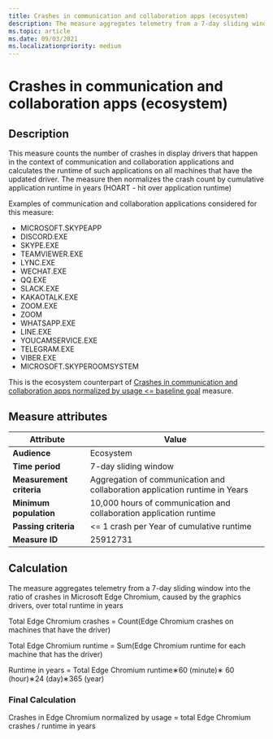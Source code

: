 ```yaml
---
title: Crashes in communication and collaboration apps (ecosystem)
description: The measure aggregates telemetry from a 7-day sliding window a ratio of crashes in communication and collaboration applications, caused by the graphics drivers, over total runtime in years (Ecosystem)
ms.topic: article
ms.date: 09/03/2021
ms.localizationpriority: medium
---
```


# Crashes in communication and collaboration apps (ecosystem)

## Description

This measure counts the number of crashes in display drivers that happen in the context of communication and collaboration applications and calculates the runtime of such applications on all machines that have the updated driver. The measure then normalizes the crash count by cumulative application runtime in years (HOART - hit over application runtime)

Examples of communication and collaboration applications considered for this measure:

* MICROSOFT.SKYPEAPP
* DISCORD.EXE
* SKYPE.EXE
* TEAMVIEWER.EXE
* LYNC.EXE
* WECHAT.EXE
* QQ.EXE
* SLACK.EXE
* KAKAOTALK.EXE
* ZOOM.EXE
* ZOOM
* WHATSAPP.EXE
* LINE.EXE
* YOUCAMSERVICE.EXE
* TELEGRAM.EXE
* VIBER.EXE
* MICROSOFT.SKYPEROOMSYSTEM

This is the ecosystem counterpart of [Crashes in communication and collaboration apps normalized by usage <= baseline goal](./graphics-user-mode-crashes-collaboration-standard.md) measure.

## Measure attributes

| Attribute | Value |
|--|--|
| **Audience** | Ecosystem |
| **Time period** | 7-day sliding window |
| **Measurement criteria** | Aggregation of communication and collaboration application runtime in Years |
| **Minimum population** | 10,000 hours of communication and collaboration application runtime |
| **Passing criteria** | <= 1 crash per Year of cumulative runtime |
| **Measure ID** | 25912731 |

## Calculation

The measure aggregates telemetry from a 7-day sliding window into the ratio of crashes in Microsoft Edge Chromium, caused by the graphics drivers, over total runtime in years

Total Edge Chromium crashes = Count(Edge Chromium crashes on machines that have the driver)

Total Edge Chromium runtime = Sum(Edge Chromium runtime for each machine that has the driver)

Runtime in years = Total Edge Chromium runtime∗60 (minute)∗ 60 (hour)∗24 (day)∗365 (year)

### Final Calculation

Crashes in Edge Chromium normalized by usage = total Edge Chromium crashes / runtime in years
